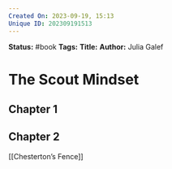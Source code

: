 ```yaml
---
Created On: 2023-09-19, 15:13
Unique ID: 202309191513
---
```

**Status:** #book
**Tags:** 
**Title:** 
**Author:** Julia Galef 


# The Scout Mindset

## Chapter 1

## Chapter 2

[[Chesterton’s Fence]]

